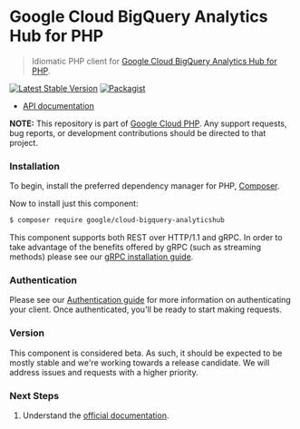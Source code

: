 # Google Cloud BigQuery Analytics Hub for PHP

> Idiomatic PHP client for [Google Cloud BigQuery Analytics Hub for PHP](https://cloud.google.com/analytics-hub).

[![Latest Stable Version](https://poser.pugx.org/google/cloud-bigquery-analyticshub/v/stable)](https://packagist.org/packages/google/cloud-bigquery-analyticshub) [![Packagist](https://img.shields.io/packagist/dm/google/cloud-bigquery-analyticshub.svg)](https://packagist.org/packages/google/cloud-bigquery-analyticshub)

* [API documentation](http://googleapis.github.io/google-cloud-php/#/docs/cloud-bigquery-analyticshub/latest/bigqueryanalyticshub/readme)

**NOTE:** This repository is part of [Google Cloud PHP](https://github.com/googleapis/google-cloud-php). Any
support requests, bug reports, or development contributions should be directed to
that project.

### Installation

To begin, install the preferred dependency manager for PHP, [Composer](https://getcomposer.org/).

Now to install just this component:

```sh
$ composer require google/cloud-bigquery-analyticshub
```

This component supports both REST over HTTP/1.1 and gRPC. In order to take advantage of the benefits offered by gRPC (such as streaming methods)
please see our [gRPC installation guide](https://cloud.google.com/php/grpc).

### Authentication

Please see our [Authentication guide](https://github.com/googleapis/google-cloud-php/blob/main/AUTHENTICATION.md) for more information
on authenticating your client. Once authenticated, you'll be ready to start making requests.

### Version

This component is considered beta. As such, it should be expected to be mostly stable and we're working towards a release candidate. We will address issues and requests with a higher priority.

### Next Steps

1. Understand the [official documentation](https://cloud.google.com/analytics-hub).
